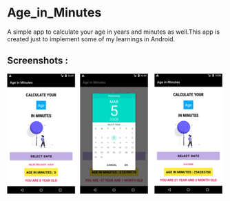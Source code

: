 # Age_in_Minutes
A simple app to calculate your age in years and minutes as well.This app is created just to implement some of my learnings in Android.
## Screenshots : 
![Screenshot1](screenshot_ageinminutes.png)
